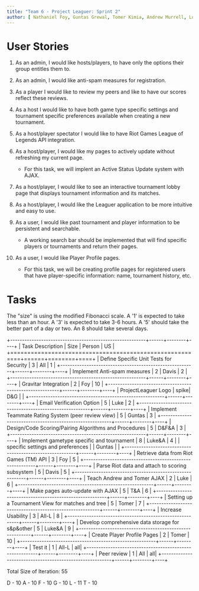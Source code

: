 ```yaml
---
title: "Team 6 - Project Leaguer: Sprint 2"
author: [ Nathaniel Foy, Guntas Grewal, Tomer Kimia, Andrew Murrell, Luke Shumaker, Davis Webb ]
---
```


# User Stories

1) As an admin, I would like hosts/players, to have only the options
   their group entitles them to.

2) As an admin, I would like anti-spam measures for registration.

3) As a player I would like to review my peers and like to have our
   scores reflect these reviews.

4) As a host I would like to have both game type specific settings and
   tournament specific preferences available when creating a new
   tournament.

5) As a host/player spectator I would like to have Riot Games League
   of Legends API integration.

6) As a host/player, I would like my pages to actively update without
   refreshing my current page.
    - For this task, we will implent an Active Status Update system with AJAX.

7) As a host/player, I would like to see an interactive tournament lobby page
   that displays tournament information and its matches.

8) As a host/player, I would like the Leaguer application to be more intuitive
   and easy to use.

9) As a user, I would like past tournament and player information to be
   persistent and searchable.
    - A working search bar should be implemented that will find specific
      players or tournaments and return their pages.

10) As a user, I would like Player Profile pages.
    - For this task, we will be creating profile pages for registered users
      that have player-specific information: name, tournament history, etc.

# Tasks

The "size" is using the modified Fibonacci scale.  A '1' is expected
to take less than an hour.  A '3' is expected to take 3-6 hours.  A
'5' should take the better part of a day or two.  An 8 should take
several days.

+---------------------------------------------------------+------+--------+----+
| Task Description                                        | Size | Person | US |
+=========================================================+======+========+====+
| Define Specific Unit Tests for Security                 |    3 | All    |  1 |
+---------------------------------------------------------+------+--------+----+
| Implement Anti-spam measures                            |    2 | Davis  |  2 |
+---------------------------------------------------------+------+--------+----+
| Gravitar Integration                                    |    2 | Foy    | 10 |
+---------------------------------------------------------+------+--------+----+
| ProjectLeaguer Logo                                     | spike| D&G    |    |
+---------------------------------------------------------+------+--------+----+
| Email Verification Option                               |    5 | Luke   |  2 |
+---------------------------------------------------------+------+--------+----+
| Implement Teammate Rating System (peer review view)     |    5 | Guntas |  3 |
+---------------------------------------------------------+------+--------+----+
| Design/Code Scoring/Pairing Algorithms and Procedures   |    5 | D&F&A  |  3 |
+---------------------------------------------------------+------+--------+----+
| Implement gametype specific and tournament              |    8 | Luke&A |  4 |
| specific settings and preferences                       |      | Guntas |    |
+---------------------------------------------------------+------+--------+----+
| Retrieve data from Riot Games (TM) API                  |    3 | Foy    |  5 |
+---------------------------------------------------------+------+--------+----+
| Parse Riot data and attach to scoring subsystem         |    5 | Davis  |  5 |
+---------------------------------------------------------+------+--------+----+
| Teach Andrew and Tomer AJAX                             |    2 | Luke   |  6 |
+---------------------------------------------------------+------+--------+----+
| Make pages auto-update with AJAX                        |    5 | T&A    |  6 |
+---------------------------------------------------------+------+--------+----+
| Setting up a Tournament View for matches and tree       |    5 | Tomer  |  7 |
+---------------------------------------------------------+------+--------+----+
| Increase Usability                                      |    3 | All-L  |  8 |
+---------------------------------------------------------+------+--------+----+
| Develop comprehensive data storage for s&p&other        |    5 | Luke&A |  9 |
+---------------------------------------------------------+------+--------+----+
| Create Player Profile Pages                             |    2 | Tomer  | 10 |
+---------------------------------------------------------+------+--------+----+
| Test it                                                 |    1 | All-L  | all|
+---------------------------------------------------------+------+--------+----+
| Peer review                                             |    1 | All    | all|
+---------------------------------------------------------+------+--------+----+

Total Size of Iteration: 55

D - 10
A - 10
F - 10
G - 10
L - 11
T - 10
